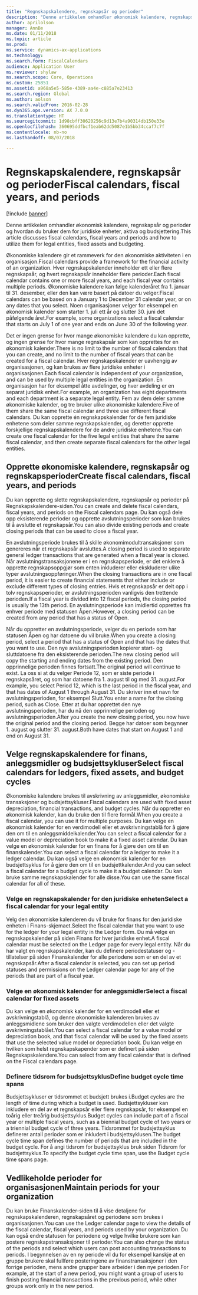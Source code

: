 ```yaml
---
title: "Regnskapskalendere, regnskapsår og perioder"
description: "Denne artikkelen omhandler økonomisk kalendere, regnskapsår og perioder og hvordan du bruker dem for juridiske enheter, aktiva og budsjettering."
author: aprilolson
manager: AnnBe
ms.date: 01/11/2018
ms.topic: article
ms.prod: 
ms.service: dynamics-ax-applications
ms.technology: 
ms.search.form: FiscalCalendars
audience: Application User
ms.reviewer: shylaw
ms.search.scope: Core, Operations
ms.custom: 25851
ms.assetid: a968a5e5-585e-4389-aa4e-c885a7e23413
ms.search.region: Global
ms.author: aolson
ms.search.validFrom: 2016-02-28
ms.dyn365.ops.version: AX 7.0.0
ms.translationtype: HT
ms.sourcegitcommit: 1d98cbff30620256c9d13e7b4a90314db150e33e
ms.openlocfilehash: 360695ddfbcf1eab62dd5087e1b5bb34ccaf7c7f
ms.contentlocale: nb-no
ms.lasthandoff: 08/07/2018

---
```


# <a name="fiscal-calendars-fiscal-years-and-periods"></a><span data-ttu-id="b444e-103">Regnskapskalendere, regnskapsår og perioder</span><span class="sxs-lookup"><span data-stu-id="b444e-103">Fiscal calendars, fiscal years, and periods</span></span>

[!include [banner](../includes/banner.md)]

<span data-ttu-id="b444e-104">Denne artikkelen omhandler økonomisk kalendere, regnskapsår og perioder og hvordan du bruker dem for juridiske enheter, aktiva og budsjettering.</span><span class="sxs-lookup"><span data-stu-id="b444e-104">This article discusses fiscal calendars, fiscal years and periods and how to utilize them for legal entities, fixed assets and budgeting.</span></span>

<span data-ttu-id="b444e-105">Økonomiske kalendere gir et rammeverk for den økonomiske aktiviteten i en organisasjon.</span><span class="sxs-lookup"><span data-stu-id="b444e-105">Fiscal calendars provide a framework for the financial activity of an organization.</span></span> <span data-ttu-id="b444e-106">Hver regnskapskalender inneholder ett eller flere regnskapsår, og hvert regnskapsår inneholder flere perioder.</span><span class="sxs-lookup"><span data-stu-id="b444e-106">Each fiscal calendar contains one or more fiscal years, and each fiscal year contains multiple periods.</span></span> <span data-ttu-id="b444e-107">Økonomiske kalendere kan følge kalenderåret fra 1. januar til 31. desember, eller den kan være basert på datoer du velger.</span><span class="sxs-lookup"><span data-stu-id="b444e-107">Fiscal calendars can be based on a January 1 to December 31 calendar year, or on any dates that you select.</span></span> <span data-ttu-id="b444e-108">Noen organisasjoner velger for eksempel en økonomisk kalender som starter 1. juli ett år og slutter 30. juni det påfølgende året.</span><span class="sxs-lookup"><span data-stu-id="b444e-108">For example, some organizations select a fiscal calendar that starts on July 1 of one year and ends on June 30 of the following year.</span></span> 

<span data-ttu-id="b444e-109">Det er ingen grense for hvor mange økonomiske kalendere du kan opprette, og ingen grense for hvor mange regnskapsår som kan opprettes for en økonomisk kalender.</span><span class="sxs-lookup"><span data-stu-id="b444e-109">There is no limit to the number of fiscal calendars that you can create, and no limit to the number of fiscal years that can be created for a fiscal calendar.</span></span> <span data-ttu-id="b444e-110">Hver regnskapskalender er uavhengig av organisasjonen, og kan brukes av flere juridiske enheter i organisasjonen.</span><span class="sxs-lookup"><span data-stu-id="b444e-110">Each fiscal calendar is independent of your organization, and can be used by multiple legal entities in the organization.</span></span> <span data-ttu-id="b444e-111">En organisasjon har for eksempel åtte avdelinger, og hver avdeling er en separat juridisk enhet.</span><span class="sxs-lookup"><span data-stu-id="b444e-111">For example, an organization has eight departments and each department is a separate legal entity.</span></span> <span data-ttu-id="b444e-112">Fem av dem deler samme økonomiske kalender, og tre bruker ulike økonomiske kalendere.</span><span class="sxs-lookup"><span data-stu-id="b444e-112">Five of them share the same fiscal calendar and three use different fiscal calendars.</span></span> <span data-ttu-id="b444e-113">Du kan opprette én regnskapskalender for de fem juridiske enhetene som deler samme regnskapskalender, og deretter opprette forskjellige regnskapskalendere for de andre juridiske enhetene.</span><span class="sxs-lookup"><span data-stu-id="b444e-113">You can create one fiscal calendar for the five legal entities that share the same fiscal calendar, and then create separate fiscal calendars for the other legal entities.</span></span>

## <a name="create-fiscal-calendars-fiscal-years-and-periods"></a><span data-ttu-id="b444e-114">Opprette økonomiske kalendere, regnskapsår og regnskapsperioder</span><span class="sxs-lookup"><span data-stu-id="b444e-114">Create fiscal calendars, fiscal years, and periods</span></span>
<span data-ttu-id="b444e-115">Du kan opprette og slette regnskapskalendere, regnskapsår og perioder på Regnskapskalendere-siden.</span><span class="sxs-lookup"><span data-stu-id="b444e-115">You can create and delete fiscal calendars, fiscal years, and periods on the Fiscal calendars page.</span></span> <span data-ttu-id="b444e-116">Du kan også dele opp eksisterende perioder og opprette avslutningsperioder som kan brukes til å avslutte et regnskapsår.</span><span class="sxs-lookup"><span data-stu-id="b444e-116">You can also divide existing periods and create closing periods that can be used to close a fiscal year.</span></span> 

<span data-ttu-id="b444e-117">En avslutningsperiode brukes til å skille økonomimodultransaksjoner som genereres når et regnskapsår avsluttes.</span><span class="sxs-lookup"><span data-stu-id="b444e-117">A closing period is used to separate general ledger transactions that are generated when a fiscal year is closed.</span></span> <span data-ttu-id="b444e-118">Når avslutningstransaksjonene er i en regnskapsperiode, er det enklere å opprette regnskapsoppgjør som enten inkluderer eller ekskluderer ulike typer avslutningsoppføringer.</span><span class="sxs-lookup"><span data-stu-id="b444e-118">When the closing transactions are in one fiscal period, it is easier to create financial statements that either include or exclude different types of closing entries.</span></span> <span data-ttu-id="b444e-119">Hvis et regnskapsår er delt opp i tolv regnskapsperioder, er avslutningsperioden vanligvis den trettende perioden.</span><span class="sxs-lookup"><span data-stu-id="b444e-119">If a fiscal year is divided into 12 fiscal periods, the closing period is usually the 13th period.</span></span> <span data-ttu-id="b444e-120">En avslutningsperiode kan imidlertid opprettes fra enhver periode med statusen Åpen.</span><span class="sxs-lookup"><span data-stu-id="b444e-120">However, a closing period can be created from any period that has a status of Open.</span></span> 

<span data-ttu-id="b444e-121">Når du oppretter en avslutningsperiode, velger du en periode som har statusen Åpen og har datoene du vil bruke.</span><span class="sxs-lookup"><span data-stu-id="b444e-121">When you create a closing period, select a period that has a status of Open and that has the dates that you want to use.</span></span> <span data-ttu-id="b444e-122">Den nye avslutningsperioden kopierer start- og sluttdatoene fra den eksisterende perioden.</span><span class="sxs-lookup"><span data-stu-id="b444e-122">The new closing period will copy the starting and ending dates from the existing period.</span></span> <span data-ttu-id="b444e-123">Den opprinnelige perioden finnes fortsatt.</span><span class="sxs-lookup"><span data-stu-id="b444e-123">The original period will continue to exist.</span></span> <span data-ttu-id="b444e-124">La oss si at du velger Periode 12, som er siste periode i regnskapsåret, og som har datoene fra 1. august til og med 31. august.</span><span class="sxs-lookup"><span data-stu-id="b444e-124">For example, you select Period 12, which is the last period in the fiscal year, and that has dates of August 1 through August 31.</span></span> <span data-ttu-id="b444e-125">Du skriver inn et navn for avslutningsperioden, for eksempel Slutt.</span><span class="sxs-lookup"><span data-stu-id="b444e-125">You enter a name for the closing period, such as Close.</span></span> <span data-ttu-id="b444e-126">Etter at du har opprettet den nye avslutningsperioden, har du nå den opprinnelige perioden og avslutningsperioden.</span><span class="sxs-lookup"><span data-stu-id="b444e-126">After you create the new closing period, you now have the original period and the closing period.</span></span> <span data-ttu-id="b444e-127">Begge har datoer som begynner 1. august og slutter 31. august.</span><span class="sxs-lookup"><span data-stu-id="b444e-127">Both have dates that start on August 1 and end on August 31.</span></span>

## <a name="select-fiscal-calendars-for-ledgers-fixed-assets-and-budget-cycles"></a><span data-ttu-id="b444e-128">Velge regnskapskalendere for finans, anleggsmidler og budsjettsykluser</span><span class="sxs-lookup"><span data-stu-id="b444e-128">Select fiscal calendars for ledgers, fixed assets, and budget cycles</span></span>
<span data-ttu-id="b444e-129">Økonomiske kalendere brukes til avskrivning av anleggsmidler, økonomiske transaksjoner og budsjettsykluser.</span><span class="sxs-lookup"><span data-stu-id="b444e-129">Fiscal calendars are used with fixed asset depreciation, financial transactions, and budget cycles.</span></span> <span data-ttu-id="b444e-130">Når du oppretter en økonomisk kalender, kan du bruke den til flere formål.</span><span class="sxs-lookup"><span data-stu-id="b444e-130">When you create a fiscal calendar, you can use it for multiple purposes.</span></span> <span data-ttu-id="b444e-131">Du kan velge en økonomisk kalender for en verdimodell eller et avskrivningstablå for å gjøre den om til en anleggsmiddelkalender.</span><span class="sxs-lookup"><span data-stu-id="b444e-131">You can select a fiscal calendar for a value model or depreciation book to make it a fixed asset calendar.</span></span> <span data-ttu-id="b444e-132">Du kan velge en økonomisk kalender for en finans for å gjøre den om til en finanskalender.</span><span class="sxs-lookup"><span data-stu-id="b444e-132">You can select a fiscal calendar for a ledger to make it a ledger calendar.</span></span> <span data-ttu-id="b444e-133">Du kan også velge en økonomisk kalender for en budsjettsyklus for å gjøre den om til en budsjettkalender.</span><span class="sxs-lookup"><span data-stu-id="b444e-133">And you can select a fiscal calendar for a budget cycle to make it a budget calendar.</span></span> <span data-ttu-id="b444e-134">Du kan bruke samme regnskapskalender for alle disse.</span><span class="sxs-lookup"><span data-stu-id="b444e-134">You can use the same fiscal calendar for all of these.</span></span>

### <a name="select-a-fiscal-calendar-for-your-legal-entity"></a><span data-ttu-id="b444e-135">Velge en regnskapskalender for den juridiske enheten</span><span class="sxs-lookup"><span data-stu-id="b444e-135">Select a fiscal calendar for your legal entity</span></span>

<span data-ttu-id="b444e-136">Velg den økonomiske kalenderen du vil bruke for finans for den juridiske enheten i Finans-skjemaet.</span><span class="sxs-lookup"><span data-stu-id="b444e-136">Select the fiscal calendar that you want to use for the ledger for your legal entity in the Ledger form.</span></span> <span data-ttu-id="b444e-137">Du må velge en regnskapskalender på siden Finans for hver juridiske enhet.</span><span class="sxs-lookup"><span data-stu-id="b444e-137">A fiscal calendar must be selected on the Ledger page for every legal entity.</span></span> <span data-ttu-id="b444e-138">Når du har valgt en regnskapskalender, kan du definere periodestatuser og -tillatelser på siden Finanskalender for alle periodene som er en del av et regnskapsår.</span><span class="sxs-lookup"><span data-stu-id="b444e-138">After a fiscal calendar is selected, you can set up period statuses and permissions on the Ledger calendar page for any of the periods that are part of a fiscal year.</span></span>

### <a name="select-a-fiscal-calendar-for-fixed-assets"></a><span data-ttu-id="b444e-139">Velge en økonomisk kalender for anleggsmidler</span><span class="sxs-lookup"><span data-stu-id="b444e-139">Select a fiscal calendar for fixed assets</span></span>

<span data-ttu-id="b444e-140">Du kan velge en økonomisk kalender for en verdimodell eller et avskrivningstablå, og denne økonomiske kalenderen brukes av anleggsmidlene som bruker den valgte verdimodellen eller det valgte avskrivningstablået.</span><span class="sxs-lookup"><span data-stu-id="b444e-140">You can select a fiscal calendar for a value model or depreciation book, and that fiscal calendar will be used by the fixed assets that use the selected value model or depreciation book.</span></span> <span data-ttu-id="b444e-141">Du kan velge en hvilken som helst regnskapskapender som er definert på siden Regnskapskalendere.</span><span class="sxs-lookup"><span data-stu-id="b444e-141">You can select from any fiscal calendar that is defined on the Fiscal calendars page.</span></span>

### <a name="define-budget-cycle-time-spans"></a><span data-ttu-id="b444e-142">Definere tidsrom for budsjettsyklus</span><span class="sxs-lookup"><span data-stu-id="b444e-142">Define budget cycle time spans</span></span>

<span data-ttu-id="b444e-143">Budsjettsykluser er tidsrommet et budsjett brukes i.</span><span class="sxs-lookup"><span data-stu-id="b444e-143">Budget cycles are the length of time during which a budget is used.</span></span> <span data-ttu-id="b444e-144">Budsjettsykluser kan inkludere en del av et regnskapsår eller flere regnskapsår, for eksempel en toårig eller treårig budsjettsyklus.</span><span class="sxs-lookup"><span data-stu-id="b444e-144">Budget cycles can include part of a fiscal year or multiple fiscal years, such as a biennial budget cycle of two years or a triennial budget cycle of three years.</span></span> <span data-ttu-id="b444e-145">Tidsrommet for budsjettsyklus definerer antall perioder som er inkludert i budsjettsyklusen.</span><span class="sxs-lookup"><span data-stu-id="b444e-145">The budget cycle time span defines the number of periods that are included in the budget cycle.</span></span> <span data-ttu-id="b444e-146">For å angi tidsrom for budsjettsyklus bruk siden Tidsrom for budsjettsyklus.</span><span class="sxs-lookup"><span data-stu-id="b444e-146">To specify the budget cycle time span, use the Budget cycle time spans page.</span></span>

## <a name="maintain-periods-for-your-organization"></a><span data-ttu-id="b444e-147">Vedlikeholde perioder for organisasjonen</span><span class="sxs-lookup"><span data-stu-id="b444e-147">Maintain periods for your organization</span></span>
<span data-ttu-id="b444e-148">Du kan bruke Finanskalender-siden til å vise detaljene for regnskapskalenderen, regnskapsåret og periodene som brukes i organisasjonen.</span><span class="sxs-lookup"><span data-stu-id="b444e-148">You can use the Ledger calendar page to view the details of the fiscal calendar, fiscal years, and periods used by your organization.</span></span> <span data-ttu-id="b444e-149">Du kan også endre statusen for periodene og velge hvilke brukere som kan postere regnskapstransaksjoner til perioder.</span><span class="sxs-lookup"><span data-stu-id="b444e-149">You can also change the status of the periods and select which users can post accounting transactions to periods.</span></span> <span data-ttu-id="b444e-150">I begynnelsen av en ny periode vil du for eksempel kanskje at en gruppe brukere skal fullføre posteringene av finanstransaksjoner i den forrige perioden, mens andre grupper bare arbeider i den nye perioden.</span><span class="sxs-lookup"><span data-stu-id="b444e-150">For example, at the start of a new period, you might want a group of users to finish posting financial transactions in the previous period, while other groups work only in the new period.</span></span>






